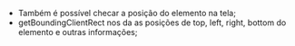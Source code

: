 * Também é possível checar a posição do elemento na tela;
* getBoundingClientRect nos da as posições de top, left, right, bottom do elemento e outras informações;